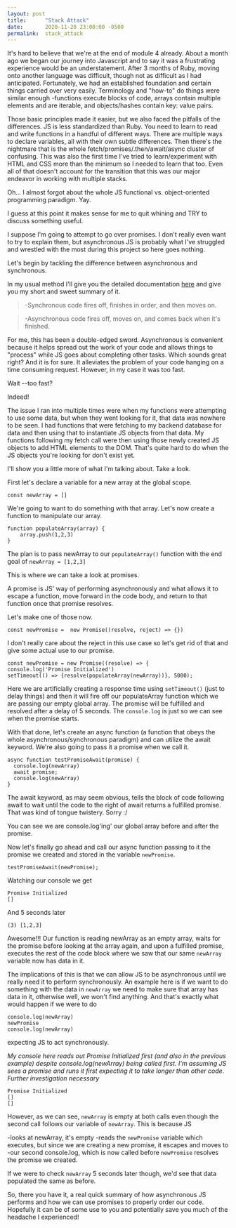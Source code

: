 ```yaml
---
layout: post
title:      "Stack Attack"
date:       2020-11-20 23:00:00 -0500
permalink:  stack_attack
---
```



It's hard to believe that we're at the end of module 4 already. About a month ago we began our journey into Javascript and to say it was a frustrating experience would be an understatement. After 3 months of Ruby, moving onto another language was difficult, though not as difficult as I had anticipated. Fortunately, we had an established foundation and certain things carried over very easily. Terminology and "how-to" do things were similar enough -functions execute blocks of code, arrays contain multiple elements and are iterable, and objects/hashes contain key: value pairs.

Those basic principles made it easier, but we also faced the pitfalls of the differences. JS is less standardized than Ruby. You need to learn to read and write functions in a handful of different ways. There are multiple ways to declare variables, all with their own subtle differences. Then there's the nightmare that is the whole fetch/promises/.then/await/async cluster of confusing. This was also the first time I've tried to learn/experiment with HTML and CSS more than the minimum so I needed to learn that too. Even all of that doesn't account for the transition that this was our major endeavor in working with multiple stacks. 

Oh... I almost forgot about the whole JS functional vs. object-oriented programming paradigm. Yay.

I guess at this point it makes sense for me to quit whining and TRY to discuss something useful.

I suppose I'm going to attempt to go over promises. I don't really even want to try to explain them, but asynchronous JS is probably what I've struggled and wrestled with the most during this project so here goes nothing.

Let's begin by tackling the difference between asynchronous and synchronous. 

In my usual method I'll give you the detailed documentation [here](https://developer.mozilla.org/en-US/docs/Learn/JavaScript/Asynchronous/Introducing) and give you my short and sweet summary of it.

> -Synchronous code fires off, finishes in order, and then moves on.
 
> -Asynchronous code fires off, moves on, and comes back when it's finished.

For me, this has been a double-edged sword. Asynchronous is convenient because it helps spread out the work of your code and allows things to "process" while JS goes about completing other tasks. Which sounds great right? And it is for sure. It alleviates the problem of your code hanging on a time consuming request. However, in my case it was too fast.

Wait --too fast?

Indeed! 

The issue I ran into multiple times were when my functions were attempting to use some data, but when they went looking for it, that data was nowhere to be seen. I had functions that were fetching to my backend database for data and then using that to instantiate JS objects from that data. My functions following my fetch call were then using those newly created JS objects to add HTML elements to the DOM. That's quite hard to do when the JS objects you're looking for don't exist yet.

I'll show you a little more of what I'm talking about. Take a look.

First let's declare a variable for a new array at the global scope.

```
const newArray = []
```

We're going to want to do something with that array. Let's now create a function to manipulate our array.

```
function populateArray(array) {
    array.push(1,2,3)
}
```

The plan is to pass newArray to our `populateArray()` function with the end goal of `newArray = [1,2,3]`

This is where we can take a look at promises.

A promise is JS' way of performing asynchronously and what allows it to escape a function, move forward in the code body, and return to that function once that promise resolves.

Let's make one of those now.

```
const newPromise =  new Promise((resolve, reject) => {})
```

I don't really care about the reject in this use case so let's get rid of that and give some actual use to our promise.

```
const newPromise = new Promise((resolve) => {
console.log('Promise Initialized')
setTimeout(() => {resolve(populateArray(newArray))}, 5000);
```

Here we are artificially creating a response time using `setTimeout()` (just to delay things) and then it will fire off our populateArray function which we are passing our empty global array. The promise will be fulfilled and resolved after a delay of 5 seconds. The `console.log` is just so we can see when the promise starts.

With that done, let's create an async function (a function that obeys the whole asynchronous/synchronous paradigm) and can utilize the await keyword. We're also going to pass it a promise when we call it.

```
async function testPromiseAwait(promise) {
  console.log(newArray)
  await promise;
  console.log(newArray)
}
```

The await keyword, as may seem obvious, tells the block of code following await to wait until the code to the right of await returns a fulfilled promise. That was kind of tongue twistery. Sorry :/

You can see we are console.log'ing' our global array before and after the promise. 

Now let's finally go ahead and call our async function passing to it the promise we created and stored in the variable `newPromise`.

```
testPromiseAwait(newPromise);
```

Watching our console we get

```
Promise Initialized
[]
```

And 5 seconds later

```
(3) [1,2,3]
```

Awesome!!! Our function is reading newArray as an empty array, waits for the promise before looking at the array again, and upon a fulfilled promise, executes the rest of the code block where we saw that our same `newArray` variable now has data in it.

The implications of this is that we can allow JS to be asynchronous until we really need it to perform synchronously. An example here is if we want to do something with the data in `newArray` we need to make sure that array has data in it, otherwise well, we won't find anything. And that's exactly what would happen if we were to do 

```
console.log(newArray)
newPromise
console.log(newArray)
```

expecting JS to act synchronously.

*My console here reads out Promise Initialized first (and also in the previous example) despite console.log(newArray) being called first. I'm assuming JS sees a promise and runs it first expecting it to take longer than other code. Further investigation necessary*

```
Promise Initialized
[]
[]
```

However, as we can see, `newArray` is empty at both calls even though the second call follows our variable of `newArray`. This is because JS 

-looks at newArray, it's empty
-reads the `newPromise` variable which executes, but since we are creating a new promise, it escapes and moves to
-our second console.log, which is now called before `newPromise` resolves the promise we created.

If we were to check `newArray` 5 seconds later though, we'd see that data populated the same as before.

So, there you have it, a real quick summary of how asynchronous JS performs and how we can use promises to properly order our code. Hopefully it can be of some use to you and potentially save you much of the headache I experienced!


